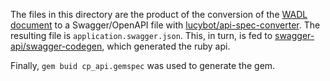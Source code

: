 The files in this directory are the product of the conversion of the
[WADL document](http://cloudera.github.io/cm_api/apidocs/v11/application.wadl)
to a Swagger/OpenAPI file with
[lucybot/api-spec-converter](https://github.com/lucybot/api-spec-converter/).
The resulting file is `application.swagger.json`. This, in turn, is
fed to
[swagger-api/swagger-codegen](https://github.com/swagger-api/swagger-codegen#to-generate-a-sample-client-library),
which generated the ruby api.

Finally, `gem buid cp_api.gemspec` was used to generate the gem.

